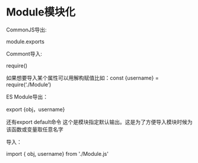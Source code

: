 # Module模块化

CommonJS导出:

module.exports

Commont导入:

require()

如果想要导入某个属性可以用解构赋值比如：const {username} = require(‘./Module’)

ES Module导出：

export {obj，username}

还有export default命令  这个是模块指定默认输出。这是为了方便导入模块时候为该函数或变量取任意名字

导入：

import { obj, username} from './Module.js'